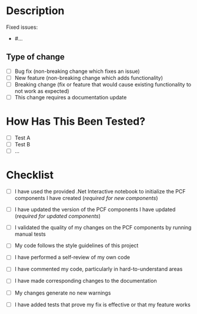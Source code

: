 # Description

<Please include a summary of the change and which issue is fixed.
Please also include relevant motivation and context.>

Fixed issues:
- #...

## Type of change

<Please check the options that are relevant.>

- [ ] Bug fix (non-breaking change which fixes an issue)
- [ ] New feature (non-breaking change which adds functionality)
- [ ] Breaking change (fix or feature that would cause existing functionality to not work as expected)
- [ ] This change requires a documentation update

# How Has This Been Tested?

<Please describe the tests that you ran to verify your changes.
Provide instructions so we can reproduce.
Please also list any relevant details for your test configuration.>

- [ ] Test A
- [ ] Test B
- [ ] ...

# Checklist

<We encourage you to check all the options below before submitting your pull request.
This will help us verify it more quickly.>

- [ ] I have used the provided .Net Interactive notebook to initialize the PCF components I have created (*required for new components*)
- [ ] I have updated the version of the PCF components I have updated (*required for updated components*)
- [ ] I validated the quality of my changes on the PCF components by running manual tests

- [ ] My code follows the style guidelines of this project
- [ ] I have performed a self-review of my own code
- [ ] I have commented my code, particularly in hard-to-understand areas
- [ ] I have made corresponding changes to the documentation
- [ ] My changes generate no new warnings
- [ ] I have added tests that prove my fix is effective or that my feature works